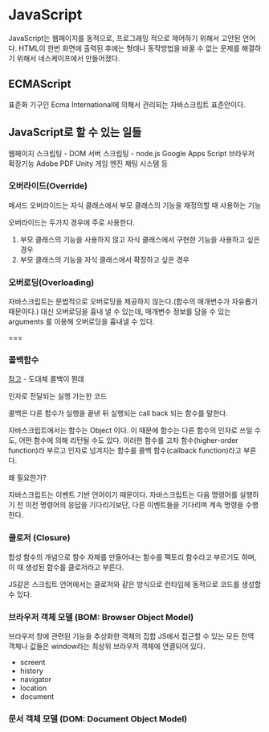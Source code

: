 JavaScript
===

JavaScript는 웹페이지를 동적으로, 프로그래밍 적으로 제어하기 위해서 고안된 언어다.
HTML이 한번 화면에 출력된 후에는 형태나 동작방법을 바꿀 수 없는 문제를 해결하기 위해서 네스케이프에서 만들어졌다.

## ECMAScript
표준화 기구인 Ecma International에 의해서 관리되는 자바스크립트 표준안이다.

## JavaScript로 할 수 있는 일들
웹페이지 스크립팅 - DOM
서버 스크립팅 - node.js
Google Apps Script
브라우저 확장기능
Adobe PDF
Unity 게임 엔진
채팅 시스템
등


### 오버라이드(Override)

메서드 오버라이드는 자식 클래스에서 부모 클래스의 기능을 재정의할 때 사용하는 기능

오버라이드는 두가지 경우에 주로 사용한다.

1. 부모 클래스의 기능을 사용하지 않고 자식 클래스에서 구현한 기능을 사용하고 싶은 경우
2. 부모 클래스의 기능을 자식 클래스에서 확장하고 싶은 경우

### 오버로딩(Overloading)

자바스크립트는 문법적으로 오버로딩을 제공하지 않는다.(함수의 매개변수가 자유롭기 때문이다.) 대신 오버로딩을 흉내 낼 수 있는데, 매개변수 정보를 담을 수 있는 arguments 를 이용해 오버로딩을 흉내낼 수 있다.

===

### 콜백함수

[참고](https://medium.com/@oasis9217/%EB%B2%88%EC%97%AD-javascript-%EB%8F%84%EB%8C%80%EC%B2%B4-%EC%BD%9C%EB%B0%B1%EC%9D%B4-%EB%AD%94%EB%8D%B0-65bb82556c56) - 도대체 콜백이 뭔데

인자로 전달되는 실행 가는한 코드

콜백은 다른 함수가 실행을 끝낸 뒤 실행되는 call back 되는 함수를 말한다.

자바스크립트에서는 함수는 Object 이다. 이 때문에 함수는 다른 함수의 인자로 쓰일 수도, 어떤 함수에 의해 리턴될 수도 있다. 이러한 함수를 고차 함수(higher-order function)라 부르고 인자로 넘겨지는 함수를 콜백 함수(callback function)라고 부른다.

왜 필요한가?

자바스크립트는 이벤트 기반 언어이기 때문이다. 자바스크립트는 다음 명령어를 실행하기 전 이전 명령어의 응답을 기다리기보단, 다른 이벤트들을 기다리며 계속 명령을 수행한다.

### 클로저 (Closure)

합성 함수의 개념으로 함수 자체를 만들어내는 함수를 팩토리 함수라고 부르기도 하며, 이 때 생성된 함수를 클로저라고 부른다.

JS같은 스크립트 언어에서는 클로저와 같은 방식으로 런타임에 동적으로 코드를 생성할 수 있다.


### 브라우저 객체 모델 (BOM: Browser Object Model)

브라우저 창에 관련된 기능을 추상화한 객체의 집합
JS에서 접근할 수 있는 모든 전역 객체나 값들은 window라는 최상위 브라우저 객체에 연결되어 있다.

- screent
- history
- navigator
- location
- document


### 문서 객체 모델 (DOM: Document Object Model)

